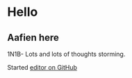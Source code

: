 # Hello
## Aafien here

1N1B-
Lots and lots of thoughts storming.


Started [editor on GitHub](https://github.com/AafienX/AafienX.github.io/edit/main/index.md) 
